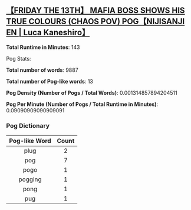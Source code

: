 ## [【FRIDAY THE 13TH】 MAFIA BOSS SHOWS HIS TRUE COLOURS (CHAOS POV) POG【NIJISANJI EN | Luca Kaneshiro】](https://www.youtube.com/watch?v=dQ6CO9DNKW4)
**Total Runtime in Minutes**: 143

Pog Stats:

   **Total number of words**: 9887

   **Total number of Pog-like words**: 13

   **Pog Density (Number of Pogs / Total Words)**: 0.001314857894204511

   **Pog Per Minute (Number of Pogs / Total Runtime in Minutes)**: 0.09090909090909091

### Pog Dictionary
**Pog-like Word** | **Count**
:---: | :---:
plug | 2
pog | 7
pogo | 1
pogging | 1
pong | 1
pug | 1
